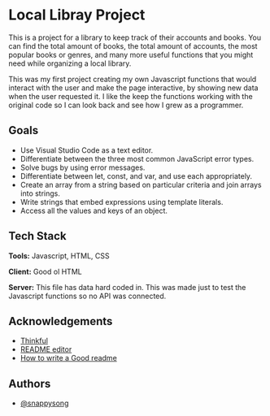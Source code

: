 
# Local Libray Project

This is a project for a library to keep track of their accounts and books. You can find the total amount of books, the total amount of accounts, the most popular books or genres, and many more useful functions that you might need while organizing a local library. 

This was my first project creating my own Javascript functions that would interact with the user and make the page interactive, by showing new data when the user requested it. I like the keep the functions working with the original code so I can look back and see how I grew as a programmer. 

## Goals

- Use Visual Studio Code as a text editor.
- Differentiate between the three most common JavaScript error types.
- Solve bugs by using error messages.
- Differentiate between let, const, and var, and use each appropriately.
- Create an array from a string based on particular criteria and join arrays into strings.
- Write strings that embed expressions using template literals.
- Access all the values and keys of an object.

## Tech Stack

**Tools:** Javascript, HTML, CSS

**Client:** Good ol HTML

**Server:** This file has data hard coded in. This was made just to test the Javascript functions so no API was connected.

  
## Acknowledgements

 - [Thinkful](thinkful.com)
 - [README editor](readme.so/)
 - [How to write a Good readme](https://bulldogjob.com/news/449-how-to-write-a-good-readme-for-your-github-project)

  
## Authors

- [@snappysong](https://www.github.com/snappysong)

  

